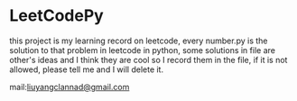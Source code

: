 # LeetCodePy
this project is my learning record on leetcode, every number.py is the solution to that problem in leetcode in python, some solutions in file
are other's ideas and I think they are cool so I record them in the file, if it is not allowed, please tell me and I will delete it.

mail:liuyangclannad@gmail.com
